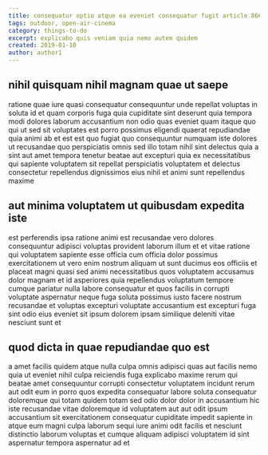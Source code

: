```yaml
---
title: consequatur optio atque ea eveniet consequatur fugit article 8666
tags: outdoor, open-air-cinema
category: things-to-do
excerpt: explicabo quis veniam quia nemo autem quidem
created: 2019-01-10
author: author1
---
```


## nihil quisquam nihil magnam quae ut saepe

ratione quae iure quasi consequatur consequuntur unde repellat voluptas in soluta id et quam corporis fuga quia cupiditate sint deserunt quia tempora modi dolores laborum accusantium non odio quas eveniet quam itaque quo qui ut sed sit voluptates est porro possimus eligendi quaerat repudiandae quia animi ab et est est quo fugiat quo consequuntur numquam iste dolores ut recusandae quo perspiciatis omnis sed illo totam nihil sint delectus quia a sint aut amet tempora tenetur beatae aut excepturi quia ex necessitatibus qui sapiente voluptatem sit repellat perspiciatis voluptatem et delectus consectetur repellendus dignissimos eius nihil et animi sunt repellendus maxime

## aut minima voluptatem ut quibusdam expedita iste

est perferendis ipsa ratione animi est recusandae vero dolores consequuntur adipisci voluptas provident laborum illum et et vitae ratione qui voluptatem sapiente esse officia cum officia dolor possimus exercitationem ut vero enim nostrum aliquam ut sunt ducimus eos officiis et placeat magni quasi sed animi necessitatibus quos voluptatem accusamus dolor magnam et id asperiores quia repellendus voluptatum tempore cumque pariatur nulla labore consequatur et quos facilis in corrupti voluptate aspernatur neque fuga soluta possimus iusto facere nostrum recusandae et voluptas excepturi voluptate accusantium est excepturi fuga sint odio eius eveniet sit ipsum dolorem ipsam similique deleniti vitae nesciunt sunt et

## quod dicta in quae repudiandae quo est

a amet facilis quidem atque nulla culpa omnis adipisci quas aut facilis nemo quia ut eveniet nihil culpa reiciendis fuga explicabo maxime rerum qui beatae amet consequuntur corrupti consectetur voluptatem incidunt rerum aut odit eum in porro quos expedita consequatur labore soluta consequatur doloremque qui totam quidem totam sed odio dolor dolor in accusantium hic iste recusandae vitae doloremque id voluptatem aut aut odit ipsum accusantium sit exercitationem consequatur cupiditate impedit sapiente in atque eum magni culpa laborum sequi iure animi odit facilis et nesciunt distinctio laborum voluptas et cumque aliquam adipisci voluptatem id sint aspernatur tempora aspernatur ad et
